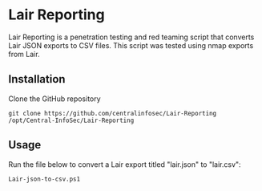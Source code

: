 # Lair Reporting

Lair Reporting is a penetration testing and red teaming script that converts Lair JSON exports to CSV files. This script was tested using nmap exports from Lair.

## Installation

Clone the GitHub repository
```
git clone https://github.com/centralinfosec/Lair-Reporting /opt/Central-InfoSec/Lair-Reporting
```

## Usage

Run the file below to convert a Lair export titled "lair.json" to "lair.csv":
```
Lair-json-to-csv.ps1
```
